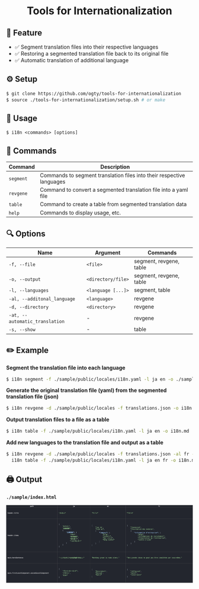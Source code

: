 <h1 align="center">Tools for Internationalization</h1>

## 🎈 Feature

- ✅ Segment translation files into their respective languages
- ✅ Restoring a segmented translation file back to its original file
- ✅ Automatic translation of additional language

## ⚙️ Setup

```zsh
$ git clone https://github.com/ogty/tools-for-internationalization
$ source ./tools-for-internationalization/setup.sh # or make
```

## 📖 Usage

```
$ i18n <commands> [options]
```

## 🤖 Commands

| Command   | Description                                                             |
| --------- | ----------------------------------------------------------------------- |
| `segment` | Commands to segment translation files into their respective languages   |
| `revgene` | Command to convert a segmented translation file into a yaml file        |
| `table`   | Command to create a table from segmented translation data               |
| `help`    | Commands to display usage, etc.                                         |

## 🔍 Options

| Name                           | Argument           | Commands                |
| ------------------------------ | ------------------ | ----------------------- |
| `-f, --file`                   | `<file>`           | segment, revgene, table |
| `-o, --output`                 | `<directory/file>` | segment, revgene, table |
| `-l, --languages`              | `<language [...]>` | segment, table          |
| `-al, --additonal_language`    | `<language>`       | revgene                 |
| `-d, --directory`              | `<directory>`      | revgene                 |
| `-at, --automatic_translation` | -                  | revgene                 |
| `-s, --show`                   | -                  | table                   |

## ✏️ Example

**Segment the translation file into each language**

```zsh
$ i18n segment -f ./sample/public/locales/i18n.yaml -l ja en -o ./sample/public/locales
```

**Generate the original translation file (yaml) from the segmented translation file (json)**

```zsh
$ i18n revgene -d ./sample/public/locales -f translations.json -o i18n.yaml
```

**Output translation files to a file as a table**

```zsh
$ i18n table -f ./sample/public/locales/i18n.yaml -l ja en -o i18n.md
```

**Add new languages to the translation file and output as a table**

```zsh
$ i18n revgene -d ./sample/public/locales -f translations.json -al fr -o i18n.yaml && \
  i18n table -f ./sample/public/locales/i18n.yaml -l ja en fr -o i18n.md
```

## 🖨️ Output

**`./sample/index.html`**

![](./sample/images/table.png)
